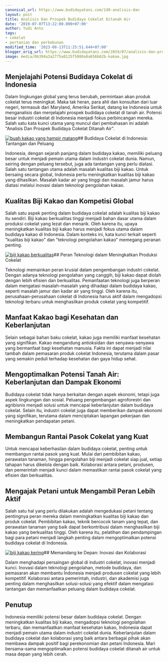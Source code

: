 ```yaml
---
canonical_url: https://www.budidayatani.com/149-analisis-dan
layout: post
title: Analisis Dan Prospek Budidaya Cokelat Ditanah Air
date: '2019-07-07T13:22:00.000+07:00'
author: Yudi Anto
tags:
- cokelat
- pertanian dan perkebunan
modified_time: '2023-08-13T11:25:51.644+07:00'
blogger_orig_url: https://www.budidayatani.com/2019/07/analisis-dan-prospek-budidaya-cokelat.html
image: media/0b394a3a2775a0125f5080a8a656b62b-kakao.jpg
---
```

## Menjelajahi Potensi Budidaya Cokelat di Indonesia

Dalam lingkungan global yang terus berubah, permintaan akan produk cokelat terus meningkat. Maka tak heran, para ahli dan konsultan dari luar negeri, termasuk dari Maryland, Amerika Serikat, datang ke Indonesia untuk menganalisis dan menjelajahi prospek budidaya cokelat di tanah air. Potensi besar industri cokelat di Indonesia menjadi fokus perbincangan mereka. Salah satu kata kunci utama yang muncul dari pembahasan ini adalah "Analisis Dan Prospek Budidaya Cokelat Ditanah Air".

[![buah kakao yang hampir matang](https://blogger.googleusercontent.com/img/b/R29vZ2xl/AVvXsEhXWY058UoTjBfPayEXKkfYyBYJGdVN7Limza9Uu2Xa-RGmltUNZ6m4tTz_IXz48Dd8yfBBHlrk1te_sfbCDw5w3E7JbRGGDAwlmWJcMWTIvW7wK7wUu0XP4RDCuVgKSnvAKJSMwYDG-84po3YoVxzRWlUPPh_hCVc9nFgyupjgnRnk5ZIu5J4TPGtBhSW1/w640-h360/kakao.jpg)](https://blogger.googleusercontent.com/img/b/R29vZ2xl/AVvXsEhXWY058UoTjBfPayEXKkfYyBYJGdVN7Limza9Uu2Xa-RGmltUNZ6m4tTz_IXz48Dd8yfBBHlrk1te_sfbCDw5w3E7JbRGGDAwlmWJcMWTIvW7wK7wUu0XP4RDCuVgKSnvAKJSMwYDG-84po3YoVxzRWlUPPh_hCVc9nFgyupjgnRnk5ZIu5J4TPGtBhSW1/s2133/kakao.jpg)## Budidaya Cokelat di Indonesia: Tantangan dan Peluang

Indonesia, dengan sejarah panjang dalam budidaya kakao, memiliki peluang besar untuk menjadi pemain utama dalam industri cokelat dunia. Namun, seiring dengan peluang tersebut, juga ada tantangan yang perlu diatasi. Salah satu tantangan utama adalah masalah kualitas biji kakao. Untuk bersaing secara global, Indonesia perlu meningkatkan kualitas biji kakao yang dihasilkan. Masalah kadar air yang tinggi dan masalah jamur harus diatasi melalui inovasi dalam teknologi pengolahan kakao.

## Kualitas Biji Kakao dan Kompetisi Global

Salah satu aspek penting dalam budidaya cokelat adalah kualitas biji kakao itu sendiri. Biji kakao berkualitas tinggi menjadi bahan dasar utama dalam produksi cokelat yang lezat dan menarik. Oleh karena itu, upaya meningkatkan kualitas biji kakao harus menjadi fokus utama dalam budidaya kakao di Indonesia. Dalam konteks ini, kata kunci terkait seperti "kualitas biji kakao" dan "teknologi pengolahan kakao" memegang peranan penting.

[![biji kakao berkualitas](https://blogger.googleusercontent.com/img/b/R29vZ2xl/AVvXsEg3JtmAsvkhQljHTleP3vkDWOnI5de4NJPEnjO-pez0dUJymIGRa_oPnspvE0pdwe3Rnqn1K6lo27hFKgiaL4VyUNKk9YZoGqdKyGu1_WHxCGmBvUx2_VWeSNH1beo_4IG2cG--vVQGU9vb9Y0slUrFHVY0ZoJxRVrKKRIe8CCaNrmc-p3hxw7wJQq8qTuf/w640-h426/cacao_800x532.jpg)](https://blogger.googleusercontent.com/img/b/R29vZ2xl/AVvXsEg3JtmAsvkhQljHTleP3vkDWOnI5de4NJPEnjO-pez0dUJymIGRa_oPnspvE0pdwe3Rnqn1K6lo27hFKgiaL4VyUNKk9YZoGqdKyGu1_WHxCGmBvUx2_VWeSNH1beo_4IG2cG--vVQGU9vb9Y0slUrFHVY0ZoJxRVrKKRIe8CCaNrmc-p3hxw7wJQq8qTuf/s800/cacao_800x532.jpg)## Peran Teknologi dalam Meningkatkan Produksi Cokelat

Teknologi memainkan peran krusial dalam pengembangan industri cokelat. Dengan adanya teknologi pengolahan yang canggih, biji kakao dapat diolah dengan lebih efisien dan berkualitas. Pemanfaatan teknologi juga berperan dalam mengatasi masalah-masalah yang dihadapi dalam budidaya kakao, seperti masalah jamur dan kadar air yang tinggi. Oleh karena itu, perusahaan-perusahaan cokelat di Indonesia harus aktif dalam mengadopsi teknologi terbaru untuk menghasilkan produk cokelat yang kompetitif.

## Manfaat Kakao bagi Kesehatan dan Keberlanjutan

Selain sebagai bahan baku cokelat, kakao juga memiliki manfaat kesehatan yang signifikan. Kakao mengandung antioksidan dan senyawa-senyawa yang bermanfaat bagi kesehatan manusia. Fakta ini dapat menjadi nilai tambah dalam pemasaran produk cokelat Indonesia, terutama dalam pasar yang semakin peduli terhadap kesehatan dan gaya hidup sehat.

## Mengoptimalkan Potensi Tanah Air: Keberlanjutan dan Dampak Ekonomi

Budidaya cokelat tidak hanya berkaitan dengan aspek ekonomi, tetapi juga aspek lingkungan dan sosial. Peluang pengembangan agroforestri dan agribisnis menjadi solusi untuk mencapai keberlanjutan dalam budidaya cokelat. Selain itu, industri cokelat juga dapat memberikan dampak ekonomi yang signifikan, terutama dalam menciptakan lapangan pekerjaan dan meningkatkan pendapatan petani.

## Membangun Rantai Pasok Cokelat yang Kuat

Untuk mencapai keberhasilan dalam budidaya cokelat, penting untuk membangun rantai pasok yang kuat. Mulai dari pembibitan kakao, perawatan tanaman, hingga pengolahan biji menjadi cokelat siap jual, setiap tahapan harus dikelola dengan baik. Kolaborasi antara petani, produsen, dan pemerintah menjadi kunci dalam memastikan rantai pasok cokelat yang efisien dan berkualitas.

## Mengajak Petani untuk Mengambil Peran Lebih Aktif

Salah satu hal yang perlu dilakukan adalah mengedukasi petani tentang pentingnya peran mereka dalam meningkatkan kualitas biji kakao dan produk cokelat. Pembibitan kakao, teknik bercocok tanam yang tepat, dan perawatan tanaman yang baik dapat berkontribusi dalam menghasilkan biji kakao yang berkualitas tinggi. Oleh karena itu, pelatihan dan pendampingan bagi para petani menjadi langkah penting dalam mengoptimalkan potensi budidaya cokelat di Indonesia.

[![biji kakao kering](https://blogger.googleusercontent.com/img/b/R29vZ2xl/AVvXsEiBu4l6xCMLCZPkQ_G4oPz3iBiOmCghyFB-S0sR-BNFQDWN73xhutSqjHQHItkkah940it9lIrIh4lKRbxu2vEYtKmw0-Uv9Y6T-Wzhp0fFGZywbc83ayvHGc-Ou-8EH3k3CIN9o-3a9bWA8A76_uv4a-wh80V4xFPux5bpu-bKzT1DZk0kf1Wqwb6uyWJH/w640-h360/kakao1.jpg)](https://blogger.googleusercontent.com/img/b/R29vZ2xl/AVvXsEiBu4l6xCMLCZPkQ_G4oPz3iBiOmCghyFB-S0sR-BNFQDWN73xhutSqjHQHItkkah940it9lIrIh4lKRbxu2vEYtKmw0-Uv9Y6T-Wzhp0fFGZywbc83ayvHGc-Ou-8EH3k3CIN9o-3a9bWA8A76_uv4a-wh80V4xFPux5bpu-bKzT1DZk0kf1Wqwb6uyWJH/s2133/kakao1.jpg)## Memandang ke Depan: Inovasi dan Kolaborasi

Dalam menghadapi persaingan global di industri cokelat, inovasi menjadi kunci. Inovasi dalam teknologi pengolahan, metode budidaya, dan pemasaran akan membantu Indonesia menjadi produsen cokelat yang lebih kompetitif. Kolaborasi antara pemerintah, industri, dan akademisi juga penting dalam menghasilkan solusi-solusi yang efektif dalam mengatasi tantangan dan memanfaatkan peluang dalam budidaya cokelat.

## Penutup

Indonesia memiliki potensi besar dalam budidaya cokelat. Dengan meningkatkan kualitas biji kakao, mengadopsi teknologi pengolahan terbaru, dan memanfaatkan manfaat kesehatan kakao, Indonesia dapat menjadi pemain utama dalam industri cokelat dunia. Keberlanjutan dalam budidaya cokelat dan kolaborasi yang baik antara berbagai pihak akan membawa dampak positif bagi perekonomian dan petani Indonesia. Mari bersama-sama mengoptimalkan potensi budidaya cokelat ditanah air untuk masa depan yang lebih cerah.

